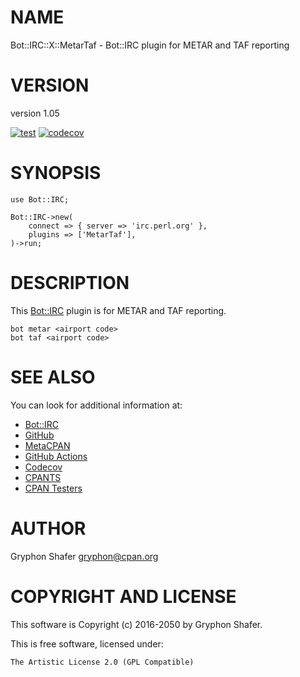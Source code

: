 # NAME

Bot::IRC::X::MetarTaf - Bot::IRC plugin for METAR and TAF reporting

# VERSION

version 1.05

[![test](https://github.com/gryphonshafer/Bot-IRC-X-MetarTaf/workflows/test/badge.svg)](https://github.com/gryphonshafer/Bot-IRC-X-MetarTaf/actions?query=workflow%3Atest)
[![codecov](https://codecov.io/gh/gryphonshafer/Bot-IRC-X-MetarTaf/graph/badge.svg)](https://codecov.io/gh/gryphonshafer/Bot-IRC-X-MetarTaf)

# SYNOPSIS

    use Bot::IRC;

    Bot::IRC->new(
        connect => { server => 'irc.perl.org' },
        plugins => ['MetarTaf'],
    )->run;

# DESCRIPTION

This [Bot::IRC](https://metacpan.org/pod/Bot%3A%3AIRC) plugin is for METAR and TAF reporting.

    bot metar <airport code>
    bot taf <airport code>

# SEE ALSO

You can look for additional information at:

- [Bot::IRC](https://metacpan.org/pod/Bot%3A%3AIRC)
- [GitHub](https://github.com/gryphonshafer/Bot-IRC-X-MetarTaf)
- [MetaCPAN](https://metacpan.org/pod/Bot::IRC::X::MetarTaf)
- [GitHub Actions](https://github.com/gryphonshafer/Bot-IRC-X-MetarTaf/actions)
- [Codecov](https://codecov.io/gh/gryphonshafer/Bot-IRC-X-MetarTaf)
- [CPANTS](http://cpants.cpanauthors.org/dist/Bot-IRC-X-MetarTaf)
- [CPAN Testers](http://www.cpantesters.org/distro/T/Bot-IRC-X-MetarTaf.html)

# AUTHOR

Gryphon Shafer <gryphon@cpan.org>

# COPYRIGHT AND LICENSE

This software is Copyright (c) 2016-2050 by Gryphon Shafer.

This is free software, licensed under:

    The Artistic License 2.0 (GPL Compatible)
